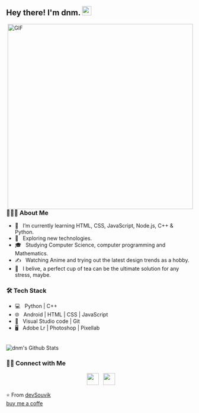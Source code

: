 <h2> Hey there! I'm dnm. <img src="https://github.com/souvikguria98/souvikguria98/blob/master/Hi.gif" width="25"></h2>
<img align="right" alt="GIF" src="https://www.gifcen.com/wp-content/uploads/2022/10/capybara-gif-5.gif" width="500"/>

<h3> 👨🏻‍💻 About Me </h3>

- 🔭 &nbsp; I’m currently learning HTML, CSS, JavaScript, Node.js, C++ & Python.
- 🤔 &nbsp; Exploring new technologies.
- 🎓 &nbsp; Studying Computer Science, computer programming and Mathematics.
- ✍️ &nbsp; Watching Anime and trying out the latest design trends as a hobby.
- 🍵 &nbsp; I belive, a perfect cup of tea can be the ultimate solution for any stress, maybe. 

<h3>🛠 Tech Stack</h3>

- 💻 &nbsp; Python | C++  
- 🌐 &nbsp; Android | HTML | CSS | JavaScript 
- 🔧 &nbsp; Visual Studio code | Git
- 🖥 &nbsp; Adobe Lr | Photoshop | Pixellab

<br>

<img align="center" src="https://github-readme-stats.vercel.app/api?username=adamdani169&include_all_commits=true&count_private=true&show_icons=true&line_height=20&title_color=7A7ADB&icon_color=2234AE&text_color=D3D3D3&bg_color=0,000000,130F40" alt="dnm's Github Stats">

</br>

<h3> 🤝🏻 Connect with Me </h3>

<p align="center">
&nbsp; <a href="https://www.instagram.com/adam_daniam/" target="_blank" rel="noopener noreferrer"><img src="https://telegra.ph/file/53d1434bda603a4cf679e.png" width="32" /></a>
&nbsp; <a href="mailto:adam.daniam@gmail.com" target="_blank" rel="noopener noreferrer"><img src="https://telegra.ph/file/6245ac629273d1769a26d.png"  width="32" /></a>
</p>

⭐️ From [devSouvik](https://github.com/devSouvik)<br>
[buy me a coffe](https://saweria.co/dnnm)
